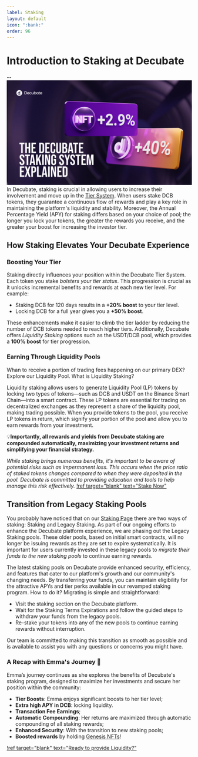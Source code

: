 ```yaml
---
label: Staking
layout: default
icon: ":bank:"
order: 96
---
```

# Introduction to Staking at Decubate
--![](../static/Decubate-Staking-System.png)
In Decubate, staking is crucial in allowing users to increase their involvement and move up in the [Tier System](https://docs.decubate.com/the-launchpad/tier-system/). When users stake DCB tokens, they guarantee a continuous flow of rewards and play a key role in maintaining the platform's liquidity and stability. Moreover, the Annual Percentage Yield (APY) for staking differs based on your choice of pool; the longer you lock your tokens, the greater the rewards you receive, and the greater your boost for increasing the investor tier.

## How Staking Elevates Your Decubate Experience
### Boosting Your Tier
Staking directly influences your position within the Decubate Tier System. Each token you stake *bolsters your tier status*. This progression is crucial as it unlocks incremental benefits and rewards at each new tier level. For example:

- Staking DCB for 120 days results in a **+20% boost** to your tier level.
- Locking DCB for a full year gives you a **+50% boost**.

These enhancements make it easier to climb the tier ladder by reducing the number of DCB tokens needed to reach higher tiers. 
Additionally, Decubate offers *Liquidity Staking* options such as the USDT/DCB pool, which provides a **100% boost** for tier progression.

### Earning Through Liquidity Pools
Whan to receive a portion of trading fees happening on our primary DEX? Explore our Liquidity Pool.
What is Liquidity Staking?

Liquidity staking allows users to generate Liquidity Pool (LP) tokens by locking two types of tokens—such as DCB and USDT on the Binance Smart Chain—into a smart contract. These LP tokens are essential for trading on decentralized exchanges as they represent a share of the liquidity pool, making trading possible. When you provide tokens to the pool, you receive LP tokens in return, which signify your portion of the pool and allow you to earn rewards from your investment.

:bulb:**Importantly, all rewards and yields from Decubate staking are compounded automatically, maximizing your investment returns and simplifying your financial strategy.**

_While staking brings numerous benefits, it's important to be aware of potential risks such as impermanent loss. This occurs when the price ratio of staked tokens changes compared to when they were deposited in the pool. Decubate is committed to providing education and tools to help manage this risk effectively._
[!ref target="blank" text="Stake Now"](https://platform.decubate.com/staking)

## Transition from Legacy Staking Pools
You probably have noticed that on our [Staking Page](https://platform.decubate.com/staking) there are two ways of staking: Staking and Legacy Staking. As part of our ongoing efforts to enhance the Decubate platform experience, we are phasing out the Legacy Staking pools. These older pools, based on initial smart contracts, will no longer be issuing rewards as they are set to expire systematically. It is important for users currently invested in these legacy pools to _migrate their funds to the new staking pools_ to continue earning rewards.

The latest staking pools on Decubate provide enhanced security, efficiency, and features that cater to our platform's growth and our community's changing needs. By transferring your funds, you can maintain eligibility for the attractive APYs and tier perks available in our revamped staking program. How to do it? Migrating is simple and straightforward:

- Visit the staking section on the Decubate platform.
- Wait for the Staking Terms Expirations and follow the guided steps to withdraw your funds from the legacy pools.
- Re-stake your tokens into any of the new pools to continue earning rewards without interruption.

Our team is committed to making this transition as smooth as possible and is available to assist you with any questions or concerns you might have.

### A Recap with Emma's Journey :girl:
Emma’s journey continues as she explores the benefits of Decubate's staking program, designed to maximize her investments and secure her position within the community:

- **Tier Boosts**: Emma enjoys significant boosts to her tier level;
- **Extra high APY in DCB**: locking liquidity.
- **Transaction Fee Earnings**;
- **Automatic Compounding**: Her returns are maximized through automatic compounding of all staking rewards;
- **Enhanced Security**: With the transition to new staking pools;
- **Boosted rewards** by holding [Genesis NFTs](https://docs.decubate.com/the-launchpad/genesis-nft/)!

[!ref target="blank" text="Ready to provide Liquidity?"](https://platform.decubate.com/staking)